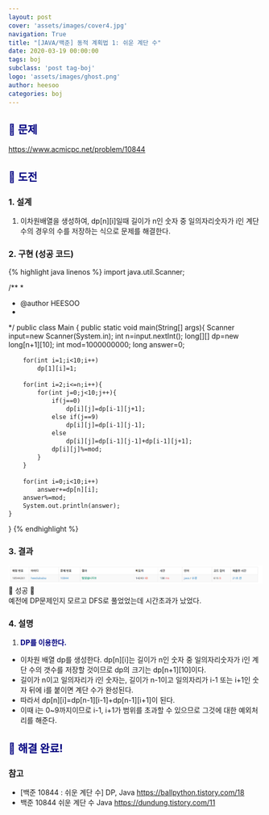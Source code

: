 ```yaml
---
layout: post
cover: 'assets/images/cover4.jpg'
navigation: True
title: "[JAVA/백준] 동적 계획법 1: 쉬운 계단 수"
date: 2020-03-19 00:00:00
tags: boj
subclass: 'post tag-boj'
logo: 'assets/images/ghost.png'
author: heesoo
categories: boj
---
```

## <span style="color:navy">👀 문제</span>
<https://www.acmicpc.net/problem/10844>

## <span style="color:navy">👊 도전</span>

### 1. 설계
1. 이차원배열을 생성하여, dp[n][i]일때 길이가 n인 숫자 중 일의자리숫자가 i인 계단 수의 경우의 수를 저장하는 식으로 문제를 해결한다.

### 2. 구현 (성공 코드)
{% highlight java linenos %}
import java.util.Scanner;

/**
 * 
 * @author HEESOO
 *
 */
public class Main {
	public static void main(String[] args){
		Scanner input=new Scanner(System.in);
		int n=input.nextInt();
		long[][] dp=new long[n+1][10];
		int mod=1000000000;
		long answer=0;
		
		for(int i=1;i<10;i++)
			dp[1][i]=1;
		
		for(int i=2;i<=n;i++){
			for(int j=0;j<10;j++){
				if(j==0)
					dp[i][j]=dp[i-1][j+1];
				else if(j==9)
					dp[i][j]=dp[i-1][j-1];
				else
					dp[i][j]=dp[i-1][j-1]+dp[i-1][j+1];
				dp[i][j]%=mod;
			}
		}
		
		for(int i=0;i<10;i++)
			answer+=dp[n][i];
		answer%=mod;
		System.out.println(answer);
	}
}
 {% endhighlight %}

### 3. 결과
![실행결과](./assets/images/200319_2.PNG)
🤟 성공 🤟  
예전에 DP문제인지 모르고 DFS로 풀었었는데 시간초과가 났었다.

### 4. 설명
1. **<span style="color:navy">DP를 이용한다.</span>**
- 이차원 배열 dp를 생성한다. dp[n][i]는 길이가 n인 숫자 중 일의자리숫자가 i인 계단 수의 갯수를 저장할 것이므로 dp의 크기는 dp[n+1][10]이다.
- 길이가 n이고 일의자리가 i인 숫자는, 길이가 n-1이고 일의자리가 i-1 또는 i+1인 숫자 뒤에 i를 붙이면 계단 수가 완성된다.
- 따라서 dp[n][i]=dp[n-1][i-1]+dp[n-1][i+1]이 된다.
- 이때 i는 0~9까지이므로 i-1, i+1가 범위를 초과할 수 있으므로 그것에 대한 예외처리를 해준다.

## <span style="color:navy">👏 해결 완료!</span>

### 참고
- [백준 10844 : 쉬운 계단 수] DP, Java <https://ballpython.tistory.com/18>
- 백준 10844 쉬운 계단 수 Java <https://dundung.tistory.com/11>
